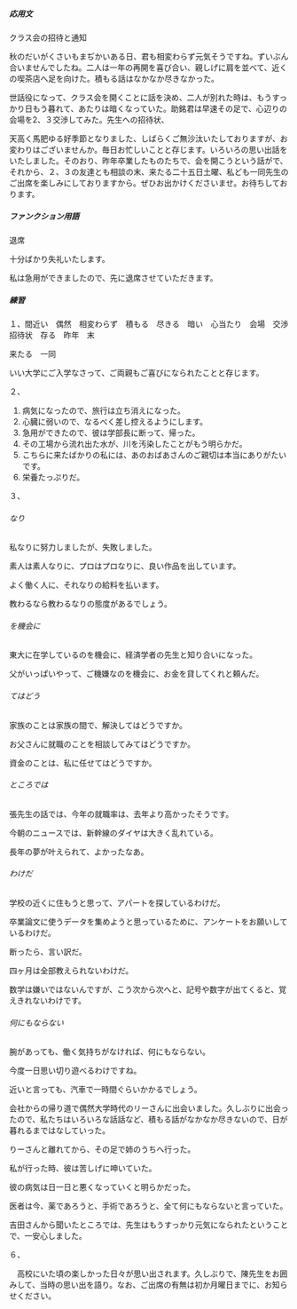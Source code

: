 ##### 応用文

クラス会の招待と通知

秋のだいがくさいもまぢかいある日、君も相変わらず元気そうですね。ずいぶん合いませんでしたね。二人は一年の再開を喜び合い、親しげに肩を並べて、近くの喫茶店へ足を向けた。積もる話はなかなか尽きなかった。

世話役になって、クラス会を開くことに話を決め、二人が別れた時は、もうすっかり日もう暮れて、あたりは暗くなっていた。助銘君は早速その足で、心辺りの会場を2、３交渉してみた。先生への招待状、

天高く馬肥ゆる好季節となりました、しばらくご無沙汰いたしておりますが、お変わりはございませんか。毎日お忙しいことと存じます。いろいろの思い出話をいたしました。そのおり、昨年卒業したものたちで、会を開こうという話がで、それから、２、３の友達とも相談の末、来たる二十五日土曜、私ども一同先生のご出席を楽しみにしておりますから。ぜひお出かけくださいませ。お待ちしております。

##### ファンクション用語

退席

十分ばかり失礼いたします。

私は急用ができましたので、先に退席させていただきます。

##### 練習

１、間近い　偶然　相変わらず　積もる　尽きる　暗い　心当たり　会場　交渉　招待状　存る　昨年　末

来たる　一同　

いい大学にご入学なさって、ご両親もご喜びになられたことと存じます。　

２、

1. 病気になったので、旅行は立ち消えになった。
2. 心臓に弱いので、なるべく差し控えるようにします。
3. 急用ができたので、彼は学部長に断って、帰った。
4. その工場から流れ出た水が、川を汚染したことがもう明らかだ。
5. こちらに来たばかりの私には、あのおばあさんのご親切は本当にありがたいです。
6. 栄養たっぷりだ。

３、

###### なり

私なりに努力しましたが、失敗しました。

素人は素人なりに、プロはプロなりに、良い作品を出しています。

よく働く人に、それなりの給料を払います。

教わるなら教わるなりの態度があるでしょう。

###### を機会に

東大に在学しているのを機会に、経済学者の先生と知り合いになった。

父がいっぱいやって、ご機嫌なのを機会に、お金を貸してくれと頼んだ。

###### てはどう

家族のことは家族の間で、解決してはどうですか。

お父さんに就職のことを相談してみてはどうですか。

資金のことは、私に任せてはどうですか。

###### ところでは

張先生の話では、今年の就職率は、去年より高かったそうです。

今朝のニュースでは、新幹線のダイヤは大きく乱れている。

長年の夢が叶えられて、よかったなあ。

###### わけだ

学校の近くに住もうと思って、アパートを探しているわけだ。

卒業論文に使うデータを集めようと思っているために、アンケートをお願いしているわけだ。

断ったら、言い訳だ。

四ヶ月は全部教えられないわけだ。

数学は嫌いではないんですが、こう次から次へと、記号や数字が出てくると、覚えきれないわけです。

###### 何にもならない

腕があっても、働く気持ちがなければ、何にもならない。

今度一日思い切り遊べるわけですね。

近いと言っても、汽車で一時間ぐらいかかるでしょう。

会社からの帰り道で偶然大学時代のリーさんに出会いました。久しぶりに出会ったので、私たちはいろいろな話話など、積もる話がなかなか尽きないので、日が暮れるまではなしていった。

りーさんと離れてから、その足で姉のうちへ行った。

私が行った時、彼は苦しげに呻いていた。

彼の病気は日一日と悪くなっていくと明らかだった。

医者は今、薬であろうと、手術であろうと、全て何にもならないと言っていた。

吉田さんから聞いたところでは、先生はもうすっかり元気になられたということで、一安心しました。

６、

　高校にいた頃の楽しかった日々が思い出されます。久しぶりで、陳先生をお囲みして、当時の思い出を語り。なお、ご出席の有無は初か月曜日までに、お知らせください。
